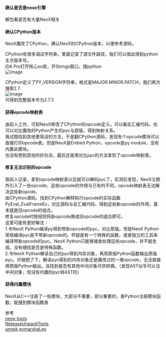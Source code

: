 #### 确认是否是neox引擎
解包看是否有大量NeoX相关

#### 确认CPython版本
NeoX魔改了CPython，确认NeoX的CPython版本，以便参考源码。  

CPython有很多调试字符串，里面记录了源文件路径，我们可以借此得到python主次版本号。  
IDA Pro打开核心so库，开Strings窗口，搜python    
![image](https://user-images.githubusercontent.com/21135715/171880588-df7fbaec-d307-443d-925f-c8458eac20d5.png)  

CPython定义了PY_VERSION字符串，格式是MAJOR.MINOR.PATCH，我们再次搜索2.7.  
![image](https://user-images.githubusercontent.com/21135715/171880752-0c2db9c7-5b09-439a-b60b-d40bc072a415.png)  
可得到完整版本号为2.7.3

#### 获得opcode映射表
由前人工作，可知NeoX修改了CPython的opcode定义。可以看反汇编代码，也可以对比魔改的Python产生的pyc与原版，得到映射关系。  
我试图找到其他更简洁的方法，于是翻CPython源码，发现有个opcode模块可以直接打印opcode表。但是NeoX是Embed Python，opcode是py module，没有内置此模块。    
也没有想到其他的好办法，最后还是用对比pyc的方法拿到了opcode映射表。  

#### 修复无法识别的opcode
按前人记录，拿到opcode映射表以后就可以解码pyc了。实测后发现，NeoX又额外引入了一些opcode，这些opcode的作用与已有的不同，opcode映射表无法解决这些新opcde。  
由CPython源码，找到CPython解释执行opcode的实际函数PyEval_EvalFrameEx，对比源码与反汇编代码，得到这些新opcode的作用，基本就是旧opcode的组合。  
修复opcode时按规则将新opcode换成旧opcode的组合即可。  
这里可能有更好解法：  
1.令NeoX Python编译py得到带新opcode的pyc，对比原版。但是NeoX Python常规编译pyc是不带新opcode的。怀疑是有一个特殊的函数，或者独立的工具来编译带新opcode的pyc。NeoX Python只能够接收处理这些opcode，并不能生成。没有细找是否是特殊函数。  
2.令NeoX Python解读自己的pyc得到内存对象，再用原版Python函数输出原版pyc。仔细想了下，解读pyc得到的内存对象还是魔改过的一堆opcode，无法直接用原版Python输出。没找到是否有其他中间对象可供转换。（发现AST似乎可以当中间对象，但没有内置的pyc转AST的） 

#### 获得内置模块
NeoX从C++注册了一些模块，大部分不重要，部分重要的，查Python注册模块函数，能搜到模块函数表

参考  
[neox-tools](https://github.com/xforce/neox-tools)  
[NeteaseUnpackTools](https://github.com/yuanbi/NeteaseUnpackTools)  
[unnpk](https://github.com/YJBeetle/unnpk)
[pymarshal.py](https://gist.github.com/fate0/3e1d23bce9d4d2cfa93848dd92aba3d4)
